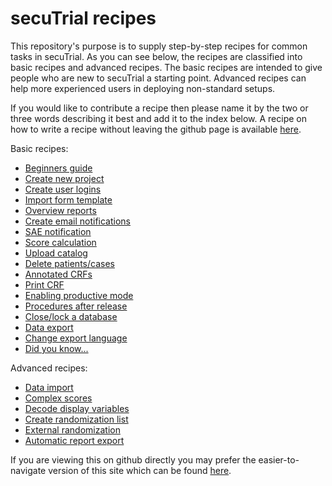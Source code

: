 # secuTrial recipes

This repository's purpose is to supply step-by-step recipes for common tasks in secuTrial. As you can see below, the recipes are classified into basic recipes and advanced recipes. The basic recipes are intended to give people who are new to secuTrial a starting point. Advanced recipes can help more experienced users in deploying non-standard setups. 

If you would like to contribute a recipe then please name it by the two or three words describing it best and add it to the index below. A recipe on how to write a recipe without leaving the github page is available [here](https://github.com/SwissClinicalTrialOrganisation/DM_secuTrial_recipes/tree/master/create_a_recipe).

Basic recipes:

- [Beginners guide](beginner_howto)
- [Create new project](create_new_project)
- [Create user logins](create_user_logins)
- [Import form template](import_form_template)
- [Overview reports](overview_reports)
- [Create email notifications](create_email_notification)
- [SAE notification](create_sae_notification)
- [Score calculation](score_calculation)
- [Upload catalog](upload_catalog)
- [Delete patients/cases](delete_patient)
- [Annotated CRFs](annotated_crfs)
- [Print CRF](print_CRF)
- [Enabling productive mode](enable_productive_mode)
- [Procedures after release](procedures_after_release)
- [Close/lock a database](close_lock_database)
- [Data export](export_data)
- [Change export language](change_export_language)
- [Did you know...](did_you_know)

Advanced recipes:

- [Data import](import_data)
- [Complex scores](score_calculation_advanced)
- [Decode display variables](decode_display_variables)
- [Create randomization list](create_randomization_list)
- [External randomization](external_randomization_list)
- [Automatic report export](automatic_report_export)

If you are viewing this on github directly you may prefer the easier-to-navigate version of this site which can be found [here](https://swissclinicaltrialorganisation.github.io/secuTrial_recipes/).
